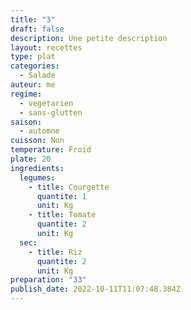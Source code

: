 ```yaml
---
title: "3"
draft: false
description: Une petite description
layout: recettes
type: plat
categories:
  - Salade
auteur: me
regime:
  - vegetarien
  - sans-glutten
saison:
  - automne
cuisson: Non
temperature: Froid
plate: 20
ingredients:
  legumes:
    - title: Courgette
      quantite: 1
      unit: Kg
    - title: Tomate
      quantite: 2
      unit: Kg
  sec:
    - title: Riz
      quantite: 2
      unit: Kg
preparation: "33"
publish_date: 2022-10-11T11:07:48.384Z
---
```


